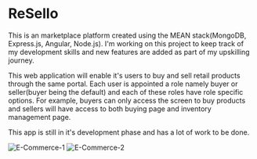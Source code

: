 # ReSello

This is an marketplace platform created using the MEAN stack(MongoDB, Express.js, Angular, Node.js). I'm working on this project to keep track of my development skills and new features are added as part of my upskilling journey. 

This web application will enable it's users to buy and sell retail products through the same portal. Each user is appointed a role namely buyer or seller(buyer being the default) and each of these roles have role specific options. For example, buyers can only access the screen to buy products and sellers will have access to both buying page and inventory management page. 

This app is still in it's development phase and has a lot of work to be done. 

![E-Commerce-1](https://github.com/user-attachments/assets/cced1deb-cb99-4f05-bf63-76100bd34982)
![E-Commerce-2](https://github.com/user-attachments/assets/891ff453-aa9a-49ac-8184-dc054661b7e9)
